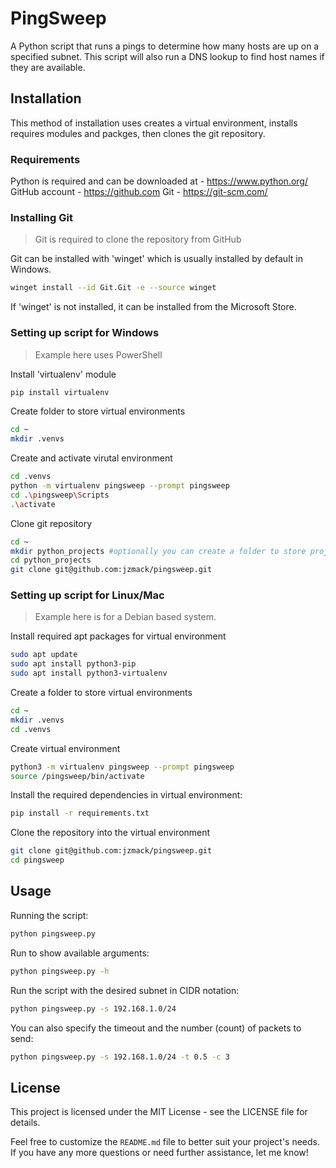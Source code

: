 # PingSweep

A Python script that runs a pings to determine how many hosts are up on a specified subnet. This script will also run a DNS lookup to find host names if they are available.

## Installation

This method of installation uses creates a virtual environment, installs requires modules and packges, then clones the git repository.

### Requirements

Python is required and can be downloaded at - https://www.python.org/
GitHub account - https://github.com
Git - https://git-scm.com/

### Installing Git
> Git is required to clone the repository from GitHub

Git can be installed with 'winget' which is usually installed by default in Windows.
```sh
winget install --id Git.Git -e --source winget
```
If 'winget' is not installed, it can be installed from the Microsoft Store.

### Setting up script for Windows
> Example here uses PowerShell

Install 'virtualenv' module
```sh
pip install virtualenv
```
Create folder to store virtual environments
```sh
cd ~
mkdir .venvs
```
Create and activate virutal environment
```sh
cd .venvs
python -m virtualenv pingsweep --prompt pingsweep
cd .\pingsweep\Scripts
.\activate
```
Clone git repository
```sh
cd ~
mkdir python_projects #optionally you can create a folder to store project
cd python_projects
git clone git@github.com:jzmack/pingsweep.git
```
### Setting up script for Linux/Mac
> Example here is for a Debian based system.

Install required apt packages for virtual environment
```sh
sudo apt update
sudo apt install python3-pip
sudo apt install python3-virtualenv
```
Create a folder to store virtual environments
```sh
cd ~
mkdir .venvs
cd .venvs
```
Create virtual environment
```sh
python3 -m virtualenv pingsweep --prompt pingsweep
source /pingsweep/bin/activate
```
Install the required dependencies in virtual environment:
```sh
pip install -r requirements.txt
```
Clone the repository into the virtual environment
```sh
git clone git@github.com:jzmack/pingsweep.git
cd pingsweep
```

## Usage

Running the script:
```sh
python pingsweep.py
```
Run to show available arguments:
```sh
python pingsweep.py -h
```
Run the script with the desired subnet in CIDR notation:
```sh
python pingsweep.py -s 192.168.1.0/24
```
You can also specify the timeout and the number (count) of packets to send:
```sh
python pingsweep.py -s 192.168.1.0/24 -t 0.5 -c 3
```
## License

This project is licensed under the MIT License - see the LICENSE file for details.

Feel free to customize the `README.md` file to better suit your project's needs. If you have any more questions or need further assistance, let me know!

